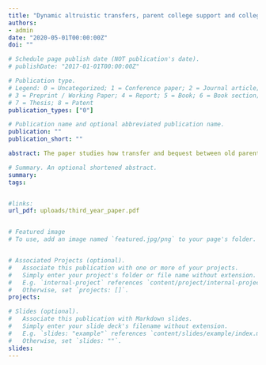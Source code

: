 ```yaml
---
title: "Dynamic altruistic transfers, parent college support and college attainment"
authors:
- admin
date: "2020-05-01T00:00:00Z"
doi: ""

# Schedule page publish date (NOT publication's date).
# publishDate: "2017-01-01T00:00:00Z"

# Publication type.
# Legend: 0 = Uncategorized; 1 = Conference paper; 2 = Journal article;
# 3 = Preprint / Working Paper; 4 = Report; 5 = Book; 6 = Book section;
# 7 = Thesis; 8 = Patent
publication_types: ["0"]

# Publication name and optional abbreviated publication name.
publication: ""
publication_short: ""

abstract: The paper studies how transfer and bequest between old parents and their adult children shape parents' college investment. First, I study how parents adjust consumption when their adult children are richer or poorer relative to them. Second, I build and estimate an altruistically linked overlapping generation model with endogenous college decisions and incomplete markets in which parents and children interact strategically to quantify how future transfers to or from their children shape parents' savings, college support to their children, consumption, and children's college attainment, particularly between the low-skill children with high-income parents.

# Summary. An optional shortened abstract.
summary: 
tags:


#links:
url_pdf: uploads/third_year_paper.pdf


# Featured image
# To use, add an image named `featured.jpg/png` to your page's folder. 


# Associated Projects (optional).
#   Associate this publication with one or more of your projects.
#   Simply enter your project's folder or file name without extension.
#   E.g. `internal-project` references `content/project/internal-project/index.md`.
#   Otherwise, set `projects: []`.
projects:

# Slides (optional).
#   Associate this publication with Markdown slides.
#   Simply enter your slide deck's filename without extension.
#   E.g. `slides: "example"` references `content/slides/example/index.md`.
#   Otherwise, set `slides: ""`.
slides:
---
```



